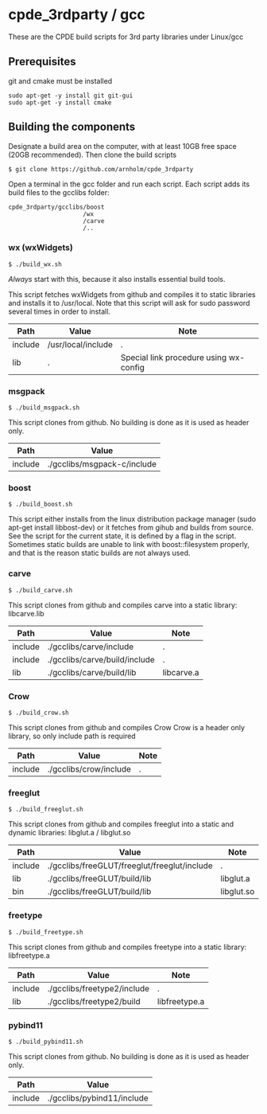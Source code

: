 # cpde_3rdparty / gcc

These are the CPDE build scripts for 3rd party libraries under  Linux/gcc

## Prerequisites

git and cmake must be installed

    sudo apt-get -y install git git-gui
    sudo apt-get -y install cmake

## Building the components

Designate a build area on the computer, with at least 10GB free space (20GB recommended). Then clone the build scripts

    $ git clone https://github.com/arnholm/cpde_3rdparty
    
Open a terminal in the gcc folder and run each script. Each script adds its build files to the gcclibs folder:

    cpde_3rdparty/gcclibs/boost
                         /wx
                         /carve
                         /..
                      
### wx (wxWidgets)

    $ ./build_wx.sh

*Always* start with this, because it also installs essential build tools.
    
This script fetches wxWidgets from github and compiles it to static libraries and installs it to /usr/local. Note that this script will ask for sudo password several times in order to install.

Path | Value | Note
 --- | ---   | ---
include | /usr/local/include   |  .
lib     | .            |  Special link procedure using wx-config

### msgpack

    $ ./build_msgpack.sh

This script clones from github. No building is done as it is used as header only.

Path | Value 
 --- | ---   
include | ./gcclibs/msgpack-c/include 


### boost

    $ ./build_boost.sh
	 
This script either installs from the linux distribution package manager (sudo apt-get install libbost-dev) or it fetches from gihub and builds from source. See the script for the current state, it is defined by a flag in the script. Sometimes static builds are unable to link with boost::filesystem properly, and that is the reason static builds are not always used.

### carve

    $ ./build_carve.sh
	 
This script clones from github and compiles carve into a static library: libcarve.lib

Path | Value | Note
 --- | ---  | ---
include | ./gcclibs/carve/include |  .
include | ./gcclibs/carve/build/include | .
lib     | ./gcclibs/carve/build/lib | libcarve.a


### Crow

    $ ./build_crow.sh
	 
This script clones from github and compiles Crow
Crow is a header only library, so only include path is required


Path | Value | Note
 --- | ---  | ---
include | ./gcclibs/crow/include |  .
    
### freeglut

    $ ./build_freeglut.sh

This script clones from github and compiles freeglut into a static and dynamic libraries: libglut.a / libglut.so

Path | Value | Note
 --- | ---  | ---
include | ./gcclibs/freeGLUT/freeglut/freeglut/include | .
lib     | ./gcclibs/freeGLUT/build/lib | libglut.a
bin     | ./gcclibs/freeGLUT/build/lib | libglut.so

### freetype

    $ ./build_freetype.sh

This script clones from github and compiles freetype into a static library: libfreetype.a

Path | Value | Note
 --- | ---  | ---
include | ./gcclibs/freetype2/include |  .
lib     | ./gcclibs/freetype2/build | libfreetype.a


### pybind11

    $ ./build_pybind11.sh

This script clones from github. No building is done as it is used as header only.

Path | Value 
 --- | ---   
include | ./gcclibs/pybind11/include 

